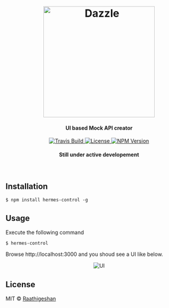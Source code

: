 <h1 align="center">
  <img src="https://raw.githubusercontent.com/Raathigesh/Hermes/master/docs/Hermes.png" alt="Dazzle" height="300">
   <br>
  <h4 align="center">UI based Mock API creator</h4>
</h1>

<p align="center">
  <a href="https://travis-ci.org/Raathigesh/Hermes">
    <img src="https://img.shields.io/travis/Raathigesh/Hermes.svg?style=flat-square"
         alt="Travis Build">
  </a>
  <a href="https://github.com/Raathigesh/Hermes/blob/master/LICENSE">
    <img src="https://img.shields.io/npm/l/express.svg?maxAge=2592000&style=flat-square"
         alt="License">
  </a>
  <a href="https://www.npmjs.com/package/hermes-control">
    <img src="https://img.shields.io/npm/v/hermes-control.svg?style=flat-square"
         alt="NPM Version">
  </a>
   <h4 align="center">Still under active developement</h4>
</p>
<br>


## Installation
```
$ npm install hermes-control -g
```

## Usage
Execute the following command
```
$ hermes-control
```
Browse http://localhost:3000 and you shoud see a UI like below.

<p align="center">
   <img src="https://raw.githubusercontent.com/Raathigesh/Hermes/master/docs/UI.PNG" alt="UI" />
</p>

## License
MIT © [Raathigeshan](https://twitter.com/Raathigeshan)

